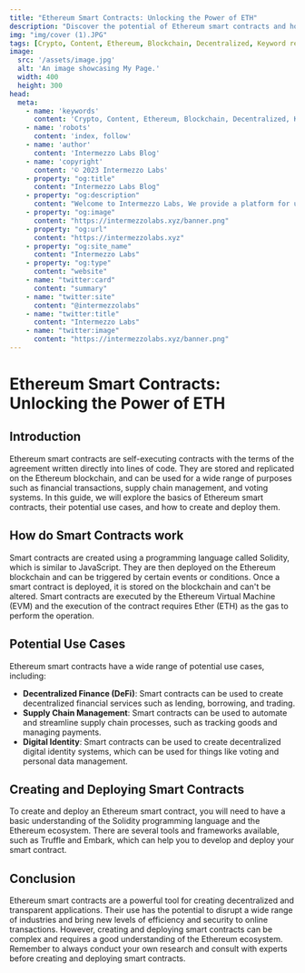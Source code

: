 ```yaml
---
title: "Ethereum Smart Contracts: Unlocking the Power of ETH"
description: "Discover the potential of Ethereum smart contracts and how they can revolutionize industries. Learn how to create, deploy and use smart contracts. Start building on Ethereum now!"
img: "img/cover (1).JPG"
tags: [Crypto, Content, Ethereum, Blockchain, Decentralized, Keyword research, Smart Contracts]
image:
  src: '/assets/image.jpg'
  alt: 'An image showcasing My Page.'
  width: 400
  height: 300
head:
  meta:
    - name: 'keywords'
      content: 'Crypto, Content, Ethereum, Blockchain, Decentralized, Keyword research, Smart Contracts'
    - name: 'robots'
      content: 'index, follow'
    - name: 'author'
      content: 'Intermezzo Labs Blog'
    - name: 'copyright'
      content: '© 2023 Intermezzo Labs'
    - property: "og:title"
      content: "Intermezzo Labs Blog"
    - property: "og:description"
      content: "Welcome to Intermezzo Labs, We provide a platform for users to create, manage and trade digital assets. These platforms can be used for a variety of purposes, such as gaming, collectibles, and e-commerce. Intermezzo Labs is for anyone who wants to leverage blockchain technology."
    - property: "og:image"
      content: "https://intermezzolabs.xyz/banner.png"
    - property: "og:url"
      content: "https://intermezzolabs.xyz"
    - property: "og:site_name"
      content: "Intermezzo Labs"
    - property: "og:type"
      content: "website"
    - name: "twitter:card"
      content: "summary"
    - name: "twitter:site"
      content: "@intermezzolabs"
    - name: "twitter:title"
      content: "Intermezzo Labs"
    - name: "twitter:image"
      content: "https://intermezzolabs.xyz/banner.png"
---
```


# Ethereum Smart Contracts: Unlocking the Power of ETH

## Introduction
Ethereum smart contracts are self-executing contracts with the terms of the agreement written directly into lines of code. They are stored and replicated on the Ethereum blockchain, and can be used for a wide range of purposes such as financial transactions, supply chain management, and voting systems. In this guide, we will explore the basics of Ethereum smart contracts, their potential use cases, and how to create and deploy them.

## How do Smart Contracts work
Smart contracts are created using a programming language called Solidity, which is similar to JavaScript. They are then deployed on the Ethereum blockchain and can be triggered by certain events or conditions. Once a smart contract is deployed, it is stored on the blockchain and can't be altered. Smart contracts are executed by the Ethereum Virtual Machine (EVM) and the execution of the contract requires Ether (ETH) as the gas to perform the operation.

## Potential Use Cases
Ethereum smart contracts have a wide range of potential use cases, including:
- **Decentralized Finance (DeFi)**: Smart contracts can be used to create decentralized financial services such as lending, borrowing, and trading.
- **Supply Chain Management**: Smart contracts can be used to automate and streamline supply chain processes, such as tracking goods and managing payments.
- **Digital Identity**: Smart contracts can be used to create decentralized digital identity systems, which can be used for things like voting and personal data management.

## Creating and Deploying Smart Contracts
To create and deploy an Ethereum smart contract, you will need to have a basic understanding of the Solidity programming language and the Ethereum ecosystem. There are several tools and frameworks available, such as Truffle and Embark, which can help you to develop and deploy your smart contract.

## Conclusion
Ethereum smart contracts are a powerful tool for creating decentralized and transparent applications. Their use has the potential to disrupt a wide range of industries and bring new levels of efficiency and security to online transactions. However, creating and deploying smart contracts can be complex and requires a good understanding of the Ethereum ecosystem. Remember to always conduct your own research and consult with experts before creating and deploying smart contracts.
